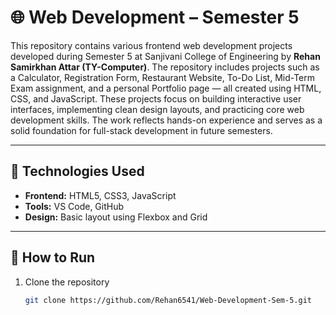 # 🌐 Web Development – Semester 5

This repository contains various frontend web development projects developed during Semester 5 at Sanjivani College of Engineering by **Rehan Samirkhan Attar (TY-Computer)**. The repository includes projects such as a Calculator, Registration Form, Restaurant Website, To-Do List, Mid-Term Exam assignment, and a personal Portfolio page — all created using HTML, CSS, and JavaScript. These projects focus on building interactive user interfaces, implementing clean design layouts, and practicing core web development skills. The work reflects hands-on experience and serves as a solid foundation for full-stack development in future semesters.

---

## 🧪 Technologies Used

- **Frontend:** HTML5, CSS3, JavaScript  
- **Tools:** VS Code, GitHub  
- **Design:** Basic layout using Flexbox and Grid  

---

## 🚀 How to Run

1. Clone the repository  
   ```bash
   git clone https://github.com/Rehan6541/Web-Development-Sem-5.git
